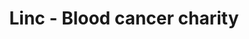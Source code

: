 ---
title: "Linc - Blood cancer charity"
url: /cheltenham/linc-blood-cancer-charity/
shop: charity
---